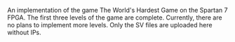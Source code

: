 An implementation of the game The World's Hardest Game on the Spartan 7 FPGA. The first three levels of the game are complete. Currently, there are no plans to implement more levels. Only the SV files are uploaded here without IPs.
